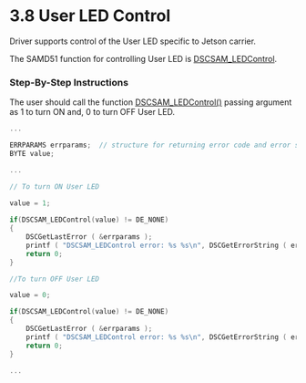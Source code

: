 # 3.8 User LED Control

Driver supports control of the User LED specific to Jetson carrier.‌

The SAMD51 function for controlling User LED is [DSCSAM\_LEDControl](../9.-samd51-apis/dscsam_ledcontrol.md).‌

### Step-By-Step Instructions <a id="step-by-step-instructions"></a>

The user should call the function [DSCSAM\_LEDControl\(\)](../9.-samd51-apis/dscsam_ledcontrol.md) passing argument as 1 to turn ON and, 0 to turn OFF User LED.

```c
... 

ERRPARAMS errparams;  // structure for returning error code and error string
BYTE value;

...

// To turn ON User LED

value = 1;
 
if(DSCSAM_LEDControl(value) != DE_NONE)
{
    DSCGetLastError ( &errparams );
    printf ( "DSCSAM_LEDControl error: %s %s\n", DSCGetErrorString ( errparams.ErrCode ), errparams.errstring );
    return 0;
}

//To turn OFF User LED

value = 0;

if(DSCSAM_LEDControl(value) != DE_NONE)
{
    DSCGetLastError ( &errparams );
    printf ( "DSCSAM_LEDControl error: %s %s\n", DSCGetErrorString ( errparams.ErrCode ), errparams.errstring );
    return 0;
}

...
```

